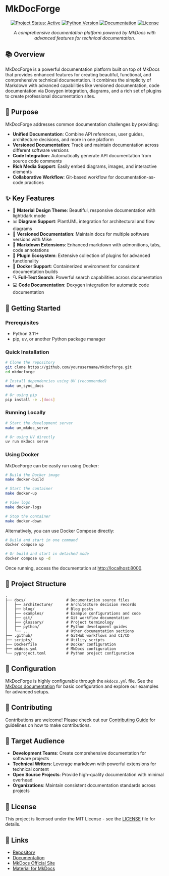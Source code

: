 # MkDocForge

<p align="center">
<a href="https://img.shields.io"><img src="https://img.shields.io/badge/Project%20Status-Active-green.svg" alt="Project Status: Active"></a>
<a href="https://www.python.org/downloads/"><img src="https://img.shields.io/badge/Python-3.11+-blue.svg" alt="Python Version"></a>
<a href="https://www.mkdocs.org"><img src="https://img.shields.io/badge/docs-mkdocs-blue.svg" alt="Documentation"></a>
<a href="LICENSE"><img src="https://img.shields.io/badge/License-MIT-yellow.svg" alt="License"></a>
</p>

<p align="center"><em>A comprehensive documentation platform powered by MkDocs with advanced features for technical documentation.</em></p>

## 📚 Overview

MkDocForge is a powerful documentation platform built on top of MkDocs that provides enhanced features for creating beautiful, functional, and comprehensive technical documentation. It combines the simplicity of Markdown with advanced capabilities like versioned documentation, code documentation via Doxygen integration, diagrams, and a rich set of plugins to create professional documentation sites.

## 🎯 Purpose

MkDocForge addresses common documentation challenges by providing:

- **Unified Documentation**: Combine API references, user guides, architecture decisions, and more in one platform
- **Versioned Documentation**: Track and maintain documentation across different software versions
- **Code Integration**: Automatically generate API documentation from source code comments
- **Rich Media Support**: Easily embed diagrams, images, and interactive elements
- **Collaborative Workflow**: Git-based workflow for documentation-as-code practices

## ✨ Key Features

- 🎨 **Material Design Theme**: Beautiful, responsive documentation with light/dark mode
- 📊 **Diagram Support**: PlantUML integration for architectural and flow diagrams
- 🔄 **Versioned Documentation**: Maintain docs for multiple software versions with Mike
- 📝 **Markdown Extensions**: Enhanced markdown with admonitions, tabs, code annotations
- 🧩 **Plugin Ecosystem**: Extensive collection of plugins for advanced functionality
- 🐳 **Docker Support**: Containerized environment for consistent documentation builds
- 🔍 **Full-Text Search**: Powerful search capabilities across documentation
- 💻 **Code Documentation**: Doxygen integration for automatic code documentation

## 🚀 Getting Started

### Prerequisites

- Python 3.11+
- pip, uv, or another Python package manager

### Quick Installation

```bash
# Clone the repository
git clone https://github.com/yourusername/mkdocforge.git
cd mkdocforge

# Install dependencies using UV (recommended)
make uv_sync_docs

# Or using pip
pip install -e .[docs]
```

### Running Locally

```bash
# Start the development server
make uv_mkdoc_serve

# Or using UV directly
uv run mkdocs serve
```

### Using Docker

MkDocForge can be easily run using Docker:

```bash
# Build the Docker image
make docker-build

# Start the container
make docker-up

# View logs
make docker-logs

# Stop the container
make docker-down
```

Alternatively, you can use Docker Compose directly:

```bash
# Build and start in one command
docker compose up

# Or build and start in detached mode
docker compose up -d
```

Once running, access the documentation at [http://localhost:8000](http://localhost:8000).

## 📁 Project Structure

```
.
├── docs/                  # Documentation source files
│   ├── architecture/      # Architecture decision records
│   ├── blog/              # Blog posts
│   ├── examples/          # Example configurations and code
│   ├── git/               # Git workflow documentation
│   ├── glossary/          # Project terminology
│   ├── python/            # Python development guides
│   └── ...                # Other documentation sections
├── .github/               # GitHub workflows and CI/CD
├── scripts/               # Utility scripts
├── Dockerfile             # Docker configuration
├── mkdocs.yml             # MkDocs configuration
└── pyproject.toml         # Python project configuration
```

## 🔧 Configuration

MkDocForge is highly configurable through the `mkdocs.yml` file. See the [MkDocs documentation](https://www.mkdocs.org/) for basic configuration and explore our examples for advanced setups.

## 🤝 Contributing

Contributions are welcome! Please check out our [Contributing Guide](docs/contributing.md) for guidelines on how to make contributions.

## 👥 Target Audience

- **Development Teams**: Create comprehensive documentation for software projects
- **Technical Writers**: Leverage markdown with powerful extensions for technical content
- **Open Source Projects**: Provide high-quality documentation with minimal overhead
- **Organizations**: Maintain consistent documentation standards across projects

## 📄 License

This project is licensed under the MIT License - see the [LICENSE](LICENSE) file for details.

## 🔗 Links

- [Repository](https://github.com/Mdevpro78/mkdocforge)
- [Documentation](https://mdevpro78.github.io/mkdocforge/)
- [MkDocs Official Site](https://www.mkdocs.org/)
- [Material for MkDocs](https://squidfunk.github.io/mkdocs-material/)
